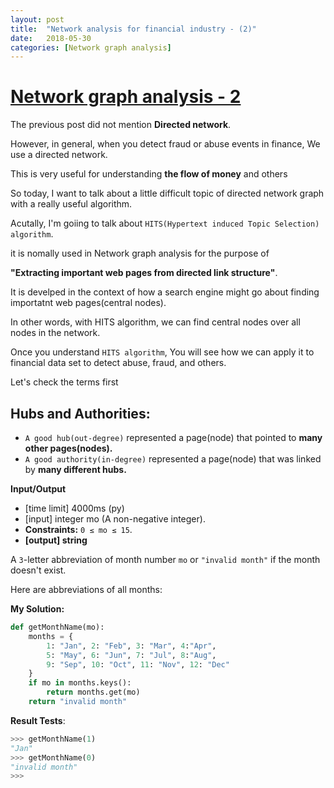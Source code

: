 ```yaml
---
layout: post
title:  "Network analysis for financial industry - (2)"
date:   2018-05-30
categories: [Network graph analysis]
---
```


# [Network graph analysis - 2](https://en.wikipedia.org/wiki/Social_network_analysis)

The previous post did not mention **Directed network**. 

However, in general, when you detect fraud or abuse events in finance, We use a directed network. 

This is very useful for understanding **the flow of money** and others

So today, I want to talk about a little difficult topic of directed network graph with a really useful algorithm.

Acutally, I'm goiing to talk about `HITS(Hypertext induced Topic Selection) algorithm`. 

it is nomally used in Network graph analysis for the purpose of 

**"Extracting important web pages from directed link structure"**. 

It is develped in the context of how a search engine might go about finding importatnt web pages(central nodes).

In other words, with HITS algorithm, we can find central nodes over all nodes in the network. 

Once you understand `HITS algorithm`, You will see how we can apply it to financial data set to detect abuse, fraud, and others. 

Let's check the terms first 

## Hubs and Authorities:

*  `A good hub(out-degree)` represented a page(node) that pointed to **many other pages(nodes).**
*  `A good authority(in-degree)` represented a page(node) that was linked by **many different hubs.**

**Input/Output**

* [time limit] 4000ms (py)
* [input] integer mo (A non-negative integer).
* **Constraints:** `0 ≤ mo ≤ 15`.
* **[output] string**

A `3`-letter abbreviation of month number `mo` or `"invalid month"` if the month doesn't exist.

Here are abbreviations of all months:

**My Solution:**

```python
def getMonthName(mo):
    months = {
        1: "Jan", 2: "Feb", 3: "Mar", 4:"Apr", 
        5: "May", 6: "Jun", 7: "Jul", 8:"Aug", 
        9: "Sep", 10: "Oct", 11: "Nov", 12: "Dec"
    }
    if mo in months.keys():
        return months.get(mo)
    return "invalid month"
```

**Result Tests**:

```python
>>> getMonthName(1)
"Jan"
>>> getMonthName(0)
"invalid month"
>>>
```
